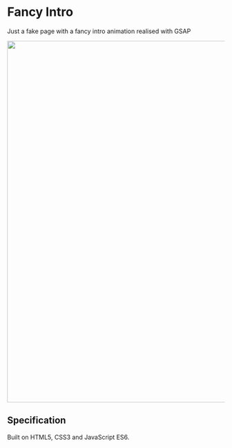 # Fancy Intro

Just a fake page with a fancy intro animation realised with GSAP

<img src="https://media.giphy.com/media/P2uwfaR21ANW6rDBOf/giphy.gif" width="838">



## Specification
Built on HTML5, CSS3 and JavaScript ES6.

